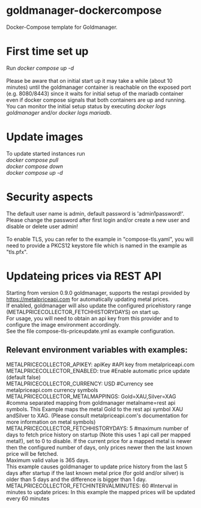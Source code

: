 # goldmanager-dockercompose
Docker-Compose template for Goldmanager.
# First time set up
Run <i>docker compose up -d</i><br>
<br>
Please be aware that on initial start up it may take a while (about 10 minutes) until the goldmanager container is reachable on the exposed port (e.g. 8080/8443) since it waits for initial setup of the mariadb container even if docker compose signals that both containers are up and running.<br>
You can monitor the initial setup status by executing <i>docker logs goldmanager</i> and/or <i>docker logs mariadb</i>.
# Update images
To update started instances run <br>
<i>docker compose pull</i><br>
<i>docker compose down</i><br>
<i>docker compose up -d</i><br>
# Security aspects
The default user name is admin, default password is 'admin1password!'.<br>
Please change the password after first login and/or create a new user and disable or delete user admin!<br>
<br>
To enable TLS, you can refer to the example in "compose-tls.yaml", you will need to provide a PKCS12 keystore file which is named in the example as "tls.pfx".
# Updateing prices via REST API
Starting from version 0.9.0 goldmanager, supports the restapi provided by https://metalpriceapi.com for automatically updating metal prices.<br>
If enabled, goldmanager will also update the configured pricehistory range (METALPRICECOLLECTOR_FETCHHISTORYDAYS) on start up.<br>
For usage, you will need to obtain an api key from this provider and to configure the image environment accordingly.<br>
See the file compose-tls-priceupdate.yml as example configuration.<br>
## Relevant environment variables with examples:
METALPRICECOLLECTOR_APIKEY: apiKey #API key from metalpriceapi.com <br>
METALPRICECOLLECTOR_ENABLED: true #Enable automatic price update (default false)<br>
METALPRICECOLLECTOR_CURRENCY: USD #Currency see metalpriceapi.com currency symbols<br>
METALPRICECOLLECTOR_METALMAPPINGS: Gold=XAU,Silver=XAG #comma separated mapping from goldmanager metalname=rest api symbols. This Example maps the metal Gold to the rest api symbol XAU andSilver to XAG. (Please consult metalpriceapi.com's documentation for more information on metal symbols)<br>
METALPRICECOLLECTOR_FETCHHISTORYDAYS: 5  #maximum number of days to fetch price history on startup (Note this uses 1 api call per mapped metal!), set to 0 to disable.
If the current price for a mapped metal is newer then the configured number of days, only prices newer then the last known price will be fetched.<br>
Maximum valid value is 365 days.<br>
This example causes goldmanager to update price history from the last 5 days after startup if the last known metal price (for gold and/or silver) is older than 5 days and the difference is bigger than 1 day.
<br>
METALPRICECOLLECTOR_FETCHINTERVALMINUTES: 60 #Interval in minutes to update prices: In this example the mapped prices will be updated every 60 minutes<br>


